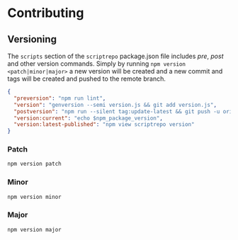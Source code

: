 # Contributing

## Versioning

The `scripts` section of the `scriptrepo` package.json file includes _pre_, _post_ and other version commands. Simply by running `npm version <patch|minor|major>` a new version will be created and a new commit and tags will be created and pushed to the remote branch.

```json
{
  "preversion": "npm run lint",
  "version": "genversion --semi version.js && git add version.js",
  "postversion": "npm run --silent tag:update-latest && git push -u origin $(git rev-parse --abbrev-ref HEAD) && git push --follow-tags",
  "version:current": "echo $npm_package_version",
  "version:latest-published": "npm view scriptrepo version"
}
```

### Patch

```sh
npm version patch
```

### Minor

```sh
npm version minor
```

### Major

```sh
npm version major
```
